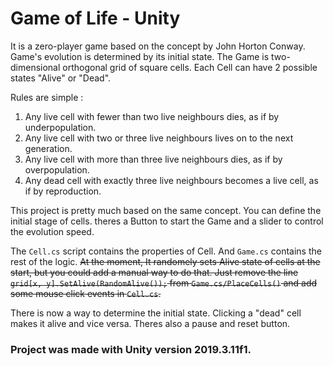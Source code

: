 # Game of Life - Unity

It is a zero-player game based on the concept by John Horton Conway. Game's evolution is determined by its initial state. The Game is two-dimensional orthogonal grid of square cells. Each Cell can have 2 possible states "Alive" or "Dead".

Rules are simple : 
   1. Any live cell with fewer than two live neighbours dies, as if by underpopulation.
   2. Any live cell with two or three live neighbours lives on to the next generation.
   3. Any live cell with more than three live neighbours dies, as if by overpopulation.
   4. Any dead cell with exactly three live neighbours becomes a live cell, as if by reproduction.

This project is pretty much based on the same concept. You can define the initial stage of cells. theres a Button to start the Game and a slider to control the evolution speed.

The `Cell.cs` script contains the properties of Cell. And `Game.cs` contains the rest of the logic. ~~At the moment, It randomely sets Alive state of cells at the start, but you could add a manual way to do that. Just remove the line `grid[x, y].SetAlive(RandomAlive());` from `Game.cs/PlaceCells()` and add some mouse click events in `Cell.cs`.~~

   There is now a way to determine the initial state. Clicking a "dead" cell makes it alive and vice versa. Theres also a pause and reset button.

### Project was made with Unity version 2019.3.11f1.
